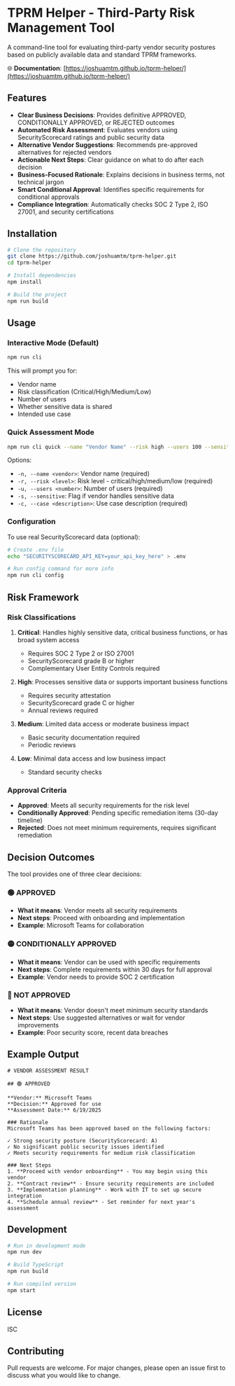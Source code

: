 # TPRM Helper - Third-Party Risk Management Tool

A command-line tool for evaluating third-party vendor security postures based on publicly available data and standard TPRM frameworks.

🌐 **Documentation**: [https://joshuamtm.github.io/tprm-helper/](https://joshuamtm.github.io/tprm-helper/)

## Features

- **Clear Business Decisions**: Provides definitive APPROVED, CONDITIONALLY APPROVED, or REJECTED outcomes
- **Automated Risk Assessment**: Evaluates vendors using SecurityScorecard ratings and public security data
- **Alternative Vendor Suggestions**: Recommends pre-approved alternatives for rejected vendors
- **Actionable Next Steps**: Clear guidance on what to do after each decision
- **Business-Focused Rationale**: Explains decisions in business terms, not technical jargon
- **Smart Conditional Approval**: Identifies specific requirements for conditional approvals
- **Compliance Integration**: Automatically checks SOC 2 Type 2, ISO 27001, and security certifications

## Installation

```bash
# Clone the repository
git clone https://github.com/joshuamtm/tprm-helper.git
cd tprm-helper

# Install dependencies
npm install

# Build the project
npm run build
```

## Usage

### Interactive Mode (Default)

```bash
npm run cli
```

This will prompt you for:
- Vendor name
- Risk classification (Critical/High/Medium/Low)
- Number of users
- Whether sensitive data is shared
- Intended use case

### Quick Assessment Mode

```bash
npm run cli quick --name "Vendor Name" --risk high --users 100 --sensitive --case "Cloud storage for customer data"
```

Options:
- `-n, --name <vendor>`: Vendor name (required)
- `-r, --risk <level>`: Risk level - critical/high/medium/low (required)
- `-u, --users <number>`: Number of users (required)
- `-s, --sensitive`: Flag if vendor handles sensitive data
- `-c, --case <description>`: Use case description (required)

### Configuration

To use real SecurityScorecard data (optional):

```bash
# Create .env file
echo "SECURITYSCORECARD_API_KEY=your_api_key_here" > .env

# Run config command for more info
npm run cli config
```

## Risk Framework

### Risk Classifications

1. **Critical**: Handles highly sensitive data, critical business functions, or has broad system access
   - Requires SOC 2 Type 2 or ISO 27001
   - SecurityScorecard grade B or higher
   - Complementary User Entity Controls required

2. **High**: Processes sensitive data or supports important business functions
   - Requires security attestation
   - SecurityScorecard grade C or higher
   - Annual reviews required

3. **Medium**: Limited data access or moderate business impact
   - Basic security documentation required
   - Periodic reviews

4. **Low**: Minimal data access and low business impact
   - Standard security checks

### Approval Criteria

- **Approved**: Meets all security requirements for the risk level
- **Conditionally Approved**: Pending specific remediation items (30-day timeline)
- **Rejected**: Does not meet minimum requirements, requires significant remediation

## Decision Outcomes

The tool provides one of three clear decisions:

### 🟢 APPROVED
- **What it means**: Vendor meets all security requirements
- **Next steps**: Proceed with onboarding and implementation
- **Example**: Microsoft Teams for collaboration

### 🟡 CONDITIONALLY APPROVED  
- **What it means**: Vendor can be used with specific requirements
- **Next steps**: Complete requirements within 30 days for full approval
- **Example**: Vendor needs to provide SOC 2 certification

### 🔴 NOT APPROVED
- **What it means**: Vendor doesn't meet minimum security standards
- **Next steps**: Use suggested alternatives or wait for vendor improvements
- **Example**: Poor security score, recent data breaches

## Example Output

```
# VENDOR ASSESSMENT RESULT

## 🟢 APPROVED

**Vendor:** Microsoft Teams
**Decision:** Approved for use
**Assessment Date:** 6/19/2025

### Rationale
Microsoft Teams has been approved based on the following factors:

✓ Strong security posture (SecurityScorecard: A)
✓ No significant public security issues identified  
✓ Meets security requirements for medium risk classification

### Next Steps
1. **Proceed with vendor onboarding** - You may begin using this vendor
2. **Contract review** - Ensure security requirements are included
3. **Implementation planning** - Work with IT to set up secure integration
4. **Schedule annual review** - Set reminder for next year's assessment
```

## Development

```bash
# Run in development mode
npm run dev

# Build TypeScript
npm run build

# Run compiled version
npm start
```

## License

ISC

## Contributing

Pull requests are welcome. For major changes, please open an issue first to discuss what you would like to change.